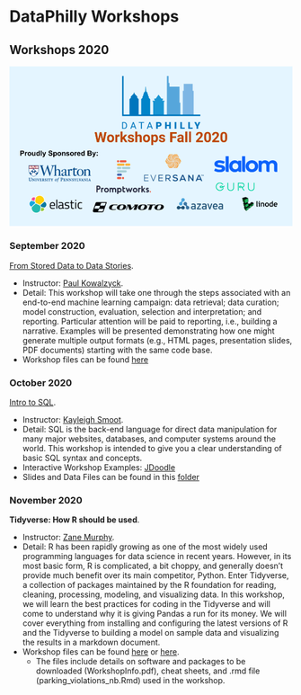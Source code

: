 # DataPhilly Workshops

  
## Workshops 2020 
<img src="EventTitleSponsors_Aug302020.png?raw=true"/>

### September 2020
[From Stored Data to Data Stories](https://github.com/pjkowalczyk/DataPhilly_StoredDataStories). 
- Instructor: [Paul Kowalzyck](https://www.linkedin.com/in/pauljkowalczyk/). 
- Detail: This workshop will take one through the steps associated with an end-to-end machine learning campaign: data retrieval; data curation; model construction, evaluation, selection and interpretation; and reporting. Particular attention will be paid to reporting, i.e., building a narrative. Examples will be presented demonstrating how one might generate multiple output formats (e.g., HTML pages, presentation slides, PDF documents) starting with the same code base.  
- Workshop files can be found [here](https://github.com/pjkowalczyk/DataPhilly_StoredDataStories)

### October 2020
[Intro to SQL](http://tpcg.io/HjSt3dp7). 
- Instructor: [Kayleigh Smoot](https://www.linkedin.com/in/kayleigh-smoot/). 
- Detail: SQL is the back-end language for direct data manipulation for many major websites, databases, and computer systems around the world. This workshop is intended to give you a clear understanding of basic SQL syntax and concepts. 
- Interactive Workshop Examples: [JDoodle](https://www.jdoodle.com/ia/2QC)
- Slides and Data Files can be found in this [folder](https://github.com/DataPhilly/Workshops/tree/master/WorkshopFiles/IntroToSQL)

### November 2020
**Tidyverse: How R should be used**. 
- Instructor: [Zane Murphy](https://www.linkedin.com/in/zane-murphy-406809125/). 
- Detail: R has been rapidly growing as one of the most widely used programming languages for data science in recent years. However, in its most basic form, R is complicated, a bit choppy, and generally doesn’t provide much benefit over its main competitor, Python. Enter Tidyverse, a collection of packages maintained by the R foundation for reading, cleaning, processing, modeling, and visualizing data. In this workshop, we will learn the best practices for coding in the Tidyverse and will come to understand why it is giving Pandas a run for its money. We will cover everything from installing and configuring the latest versions of R and the Tidyverse to building a model on sample data and visualizing the results in a markdown document.
- Workshop files can be found [here](https://github.com/zanemurphy/DataPhilly-Tidyverse) or [here](https://github.com/zanemurphy/DataPhilly-Tidyverse). 
  - The files include details on software and packages to be downloaded (WorkshopInfo.pdf), cheat sheets,  and .rmd file (parking_violations_nb.Rmd) used in the workshop.
  

